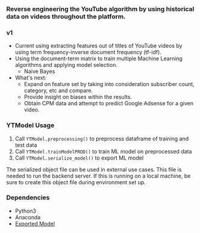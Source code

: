 
### Reverse engineering the YouTube algorithm by using historical data on videos throughout the platform. 

### v1
- Current using extracting features out of titles of YouTube videos by using term frequency-inverse document frequency (tf-idf). 
- Using the document-term matrix to train multiple Machine Learning algorithms and applying model selection.
  - Naive Bayes
- What's next:
  - Expand on feature set by taking into consideration subscriber count, category, etc and compare.
  - Provide insight on biases within the results.
  - Obtain CPM data and attempt to predict Google Adsense for a given video.

### YTModel Usage
1. Call `YTModel.preprocessing()` to preprocess dataframe of training and test data
2. Call `YTModel.trainModelPROD()` to train ML model on preprocessed data
3. Call `YTModel.serialize_model()` to export ML model

The serialized object file can be used in external use cases. This file is needed to run the backend server. If this is running on a local machine, be sure to create this object file during environment set up.

### Dependencies
- Python3
- Anaconda
- [Exported Model](#ytmodel-usage)
